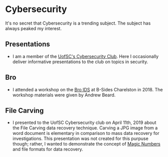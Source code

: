 # Cybersecurity
It's no secret that Cybersecurity is a trending subject. The subject has always peaked my interest.

## Presentations
* I am a member of the [UofSC's Cybersecurity Club](https://usccyber.org). Here I occasionally deliver informative presentations to the club on topics in security.

## Bro
* I attended a workshop on the [Bro IDS](https://www.bro.org) at B-Sides Charelston in 2018. The workshop materials were given by Andrew Beard.

## File Carving
* I presented to the UofSC Cybersecurity club on April 11th, 2019 about the File Carving data recovery technique. Carving a JPG image from a word document is elementary in comparison to mass data recovery for investigations. This presentation was not created for this purpuse though; rather, I wanted to demonstrate the concept of [Magic Numbers](https://asecuritysite.com/forensics/magic) and file formats for data recovery. 
